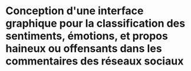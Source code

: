 # Conception d'une interface graphique pour la classification des sentiments, émotions, et propos haineux ou offensants dans les commentaires des réseaux sociaux
